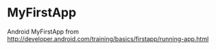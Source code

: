 MyFirstApp
==========

Android MyFirstApp from http://developer.android.com/training/basics/firstapp/running-app.html
